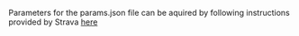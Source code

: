 Parameters for the params.json file can be aquired by following instructions provided by Strava [here](https://developers.strava.com/docs/getting-started/)
